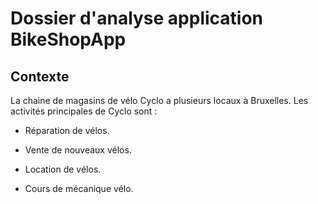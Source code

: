 # Dossier d'analyse application BikeShopApp #
## Contexte ##

La chaine de magasins de vélo Cyclo a plusieurs locaux à Bruxelles. Les activités principales de Cyclo sont : 

- Réparation de vélos. 

- Vente de nouveaux vélos. 

- Location de vélos. 

- Cours de mécanique vélo. 
